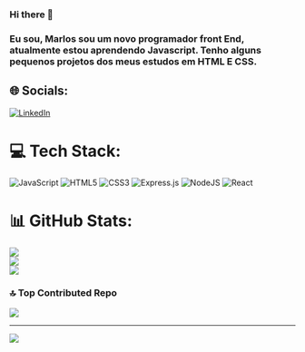 ### Hi there 👋

### Eu sou, Marlos sou um novo programador front End, atualmente estou aprendendo Javascript. Tenho alguns pequenos projetos dos meus estudos em HTML E CSS. 


## 🌐 Socials:
[![LinkedIn](https://img.shields.io/badge/LinkedIn-%230077B5.svg?logo=linkedin&logoColor=white)](https://linkedin.com/in/https://www.linkedin.com/in/marlos-franklin/) 

# 💻 Tech Stack:
![JavaScript](https://img.shields.io/badge/javascript-%23323330.svg?style=for-the-badge&logo=javascript&logoColor=%23F7DF1E) ![HTML5](https://img.shields.io/badge/html5-%23E34F26.svg?style=for-the-badge&logo=html5&logoColor=white) ![CSS3](https://img.shields.io/badge/css3-%231572B6.svg?style=for-the-badge&logo=css3&logoColor=white) ![Express.js](https://img.shields.io/badge/express.js-%23404d59.svg?style=for-the-badge&logo=express&logoColor=%2361DAFB) ![NodeJS](https://img.shields.io/badge/node.js-6DA55F?style=for-the-badge&logo=node.js&logoColor=white) ![React](https://img.shields.io/badge/react-%2320232a.svg?style=for-the-badge&logo=react&logoColor=%2361DAFB)
# 📊 GitHub Stats:
![](https://github-readme-stats.vercel.app/api?username=Marlos11&theme=dark&hide_border=false&include_all_commits=false&count_private=false)<br/>
![](https://github-readme-streak-stats.herokuapp.com/?user=Marlos11&theme=dark&hide_border=false)<br/>
![](https://github-readme-stats.vercel.app/api/top-langs/?username=Marlos11&theme=dark&hide_border=false&include_all_commits=false&count_private=false&layout=compact)

### 🔝 Top Contributed Repo
![](https://github-contributor-stats.vercel.app/api?username=Marlos11&limit=5&theme=nord&combine_all_yearly_contributions=true)

---
[![](https://visitcount.itsvg.in/api?id=Marlos11&icon=9&color=0)](https://visitcount.itsvg.in)

<!-- Proudly created with GPRM ( https://gprm.itsvg.in ) -->

